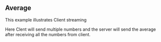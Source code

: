 ## Average

This example illustrates Client streaming

Here Clent will send multiple numbers and the server will send the average after receiving all the numbers from client.